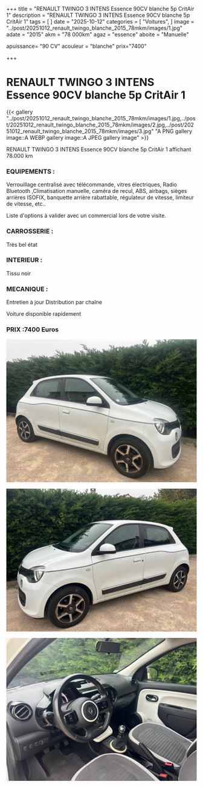 +++
title = "RENAULT TWINGO 3 INTENS Essence 90CV blanche 5p CritAir 1"
description = "RENAULT TWINGO 3 INTENS Essence 90CV blanche 5p CritAir 1"
tags = [
]
date = "2025-10-12"
categories = [
    "Voitures",
]
image = "../post/20251012_renault_twingo_blanche_2015_78mkm/images/1.jpg"
adate = "2015"
akm = "78 000km"
agaz = "essence"
aboite = "Manuelle"

apuissance= "90 CV"
acouleur = "blanche"
prix="7400"

+++

# RENAULT TWINGO 3 INTENS Essence 90CV blanche 5p CritAir 1

{{< gallery "../post/20251012_renault_twingo_blanche_2015_78mkm/images/1.jpg,../post/20251012_renault_twingo_blanche_2015_78mkm/images/2.jpg,../post/20251012_renault_twingo_blanche_2015_78mkm/images/3.jpg" "A PNG gallery image::A WEBP gallery image::A JPEG gallery image" >}}


RENAULT TWINGO 3 INTENS Essence 90CV blanche 5p CritAir 1 affichant 78.000 km


### EQUIPEMENTS :
Verrouillage centralisé avec télécommande, vitres électriques, Radio Bluetooth ,Climatisation manuelle, caméra de recul,  ABS, airbags, sièges arrières ISOFIX, banquette arrière rabattable, régulateur de vitesse, limiteur de vitesse, etc..


Liste d'options à valider avec un commercial lors de votre visite.


### CARROSSERIE :
Très bel état 


### INTERIEUR :
Tissu noir 

### MECANIQUE :
Entretien à jour 
Distribution par chaîne



Voiture disponible rapidement


### PRIX :7400 Euros


<!-- more -->


![](images/1.jpg)

![](images/2.jpg)

![](images/3.jpg)


